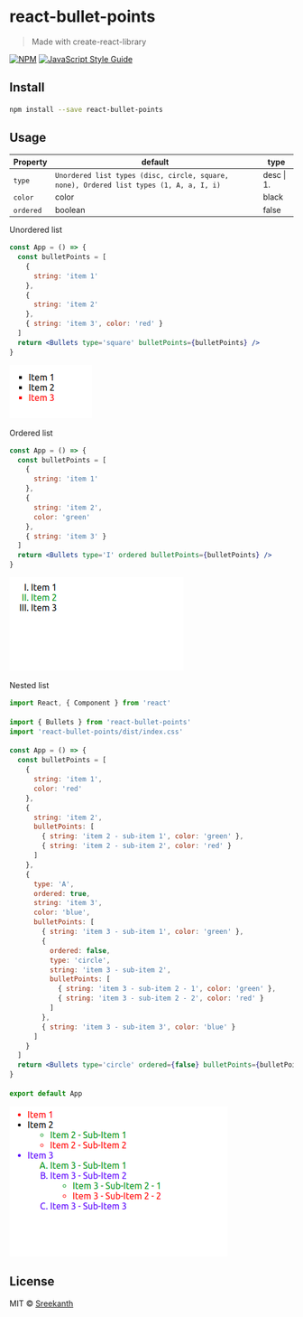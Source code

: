 # react-bullet-points

> Made with create-react-library

[![NPM](https://img.shields.io/npm/v/react-bullet-points.svg)](https://www.npmjs.com/package/react-bullet-points) [![JavaScript Style Guide](https://img.shields.io/badge/code_style-standard-brightgreen.svg)](https://standardjs.com)

## Install

```bash
npm install --save react-bullet-points
```

## Usage

| Property  | default                                                                                 | type       |
| --------- | --------------------------------------------------------------------------------------- | ---------- |
| `type`    | `Unordered list types (disc, circle, square, none), Ordered list types (1, A, a, I, i)` | desc \| 1. |
| `color`   | color                                                                                   | black      |
| `ordered` | boolean                                                                                 | false      |

Unordered list

```jsx
const App = () => {
  const bulletPoints = [
    {
      string: 'item 1'
    },
    {
      string: 'item 2'
    },
    { string: 'item 3', color: 'red' }
  ]
  return <Bullets type='square' bulletPoints={bulletPoints} />
}
```

![This is an image](/assets/img2.png)

Ordered list

```jsx
const App = () => {
  const bulletPoints = [
    {
      string: 'item 1'
    },
    {
      string: 'item 2',
      color: 'green'
    },
    { string: 'item 3' }
  ]
  return <Bullets type='I' ordered bulletPoints={bulletPoints} />
}
```

![This is an image](/assets/img3.png)

Nested list

```jsx
import React, { Component } from 'react'

import { Bullets } from 'react-bullet-points'
import 'react-bullet-points/dist/index.css'

const App = () => {
  const bulletPoints = [
    {
      string: 'item 1',
      color: 'red'
    },
    {
      string: 'item 2',
      bulletPoints: [
        { string: 'item 2 - sub-item 1', color: 'green' },
        { string: 'item 2 - sub-item 2', color: 'red' }
      ]
    },
    {
      type: 'A',
      ordered: true,
      string: 'item 3',
      color: 'blue',
      bulletPoints: [
        { string: 'item 3 - sub-item 1', color: 'green' },
        {
          ordered: false,
          type: 'circle',
          string: 'item 3 - sub-item 2',
          bulletPoints: [
            { string: 'item 3 - sub-item 2 - 1', color: 'green' },
            { string: 'item 3 - sub-item 2 - 2', color: 'red' }
          ]
        },
        { string: 'item 3 - sub-item 3', color: 'blue' }
      ]
    }
  ]
  return <Bullets type='circle' ordered={false} bulletPoints={bulletPoints} />
}

export default App
```

![This is an image](/assets/img1.png)

## License

MIT © [Sreekanth](https://github.com/SreekanthQburst)
